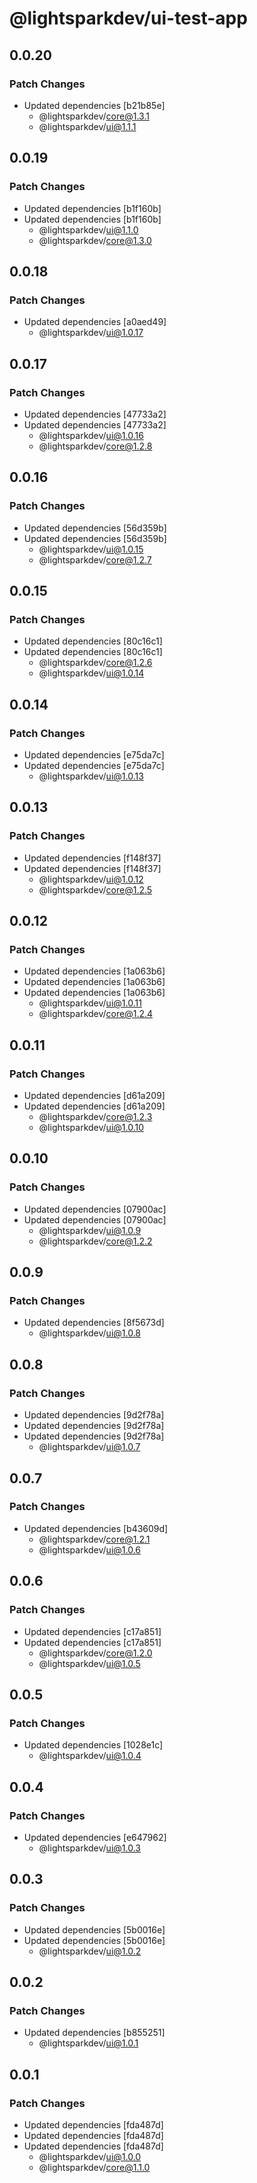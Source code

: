# @lightsparkdev/ui-test-app

## 0.0.20

### Patch Changes

- Updated dependencies [b21b85e]
  - @lightsparkdev/core@1.3.1
  - @lightsparkdev/ui@1.1.1

## 0.0.19

### Patch Changes

- Updated dependencies [b1f160b]
- Updated dependencies [b1f160b]
  - @lightsparkdev/ui@1.1.0
  - @lightsparkdev/core@1.3.0

## 0.0.18

### Patch Changes

- Updated dependencies [a0aed49]
  - @lightsparkdev/ui@1.0.17

## 0.0.17

### Patch Changes

- Updated dependencies [47733a2]
- Updated dependencies [47733a2]
  - @lightsparkdev/ui@1.0.16
  - @lightsparkdev/core@1.2.8

## 0.0.16

### Patch Changes

- Updated dependencies [56d359b]
- Updated dependencies [56d359b]
  - @lightsparkdev/ui@1.0.15
  - @lightsparkdev/core@1.2.7

## 0.0.15

### Patch Changes

- Updated dependencies [80c16c1]
- Updated dependencies [80c16c1]
  - @lightsparkdev/core@1.2.6
  - @lightsparkdev/ui@1.0.14

## 0.0.14

### Patch Changes

- Updated dependencies [e75da7c]
- Updated dependencies [e75da7c]
  - @lightsparkdev/ui@1.0.13

## 0.0.13

### Patch Changes

- Updated dependencies [f148f37]
- Updated dependencies [f148f37]
  - @lightsparkdev/ui@1.0.12
  - @lightsparkdev/core@1.2.5

## 0.0.12

### Patch Changes

- Updated dependencies [1a063b6]
- Updated dependencies [1a063b6]
- Updated dependencies [1a063b6]
  - @lightsparkdev/ui@1.0.11
  - @lightsparkdev/core@1.2.4

## 0.0.11

### Patch Changes

- Updated dependencies [d61a209]
- Updated dependencies [d61a209]
  - @lightsparkdev/core@1.2.3
  - @lightsparkdev/ui@1.0.10

## 0.0.10

### Patch Changes

- Updated dependencies [07900ac]
- Updated dependencies [07900ac]
  - @lightsparkdev/ui@1.0.9
  - @lightsparkdev/core@1.2.2

## 0.0.9

### Patch Changes

- Updated dependencies [8f5673d]
  - @lightsparkdev/ui@1.0.8

## 0.0.8

### Patch Changes

- Updated dependencies [9d2f78a]
- Updated dependencies [9d2f78a]
- Updated dependencies [9d2f78a]
  - @lightsparkdev/ui@1.0.7

## 0.0.7

### Patch Changes

- Updated dependencies [b43609d]
  - @lightsparkdev/core@1.2.1
  - @lightsparkdev/ui@1.0.6

## 0.0.6

### Patch Changes

- Updated dependencies [c17a851]
- Updated dependencies [c17a851]
  - @lightsparkdev/core@1.2.0
  - @lightsparkdev/ui@1.0.5

## 0.0.5

### Patch Changes

- Updated dependencies [1028e1c]
  - @lightsparkdev/ui@1.0.4

## 0.0.4

### Patch Changes

- Updated dependencies [e647962]
  - @lightsparkdev/ui@1.0.3

## 0.0.3

### Patch Changes

- Updated dependencies [5b0016e]
- Updated dependencies [5b0016e]
  - @lightsparkdev/ui@1.0.2

## 0.0.2

### Patch Changes

- Updated dependencies [b855251]
  - @lightsparkdev/ui@1.0.1

## 0.0.1

### Patch Changes

- Updated dependencies [fda487d]
- Updated dependencies [fda487d]
- Updated dependencies [fda487d]
  - @lightsparkdev/ui@1.0.0
  - @lightsparkdev/core@1.1.0
